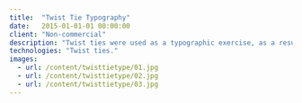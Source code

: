 ```yaml
---
title:  "Twist Tie Typography"
date:   2015-01-01-01 00:00:00
client: "Non-commercial"
description: "Twist ties were used as a typographic exercise, as a result, creating Twist Ties Sans."
technologies: "Twist ties."
images:
  - url: /content/twisttietype/01.jpg
  - url: /content/twisttietype/02.jpg
  - url: /content/twisttietype/03.jpg
---
```

